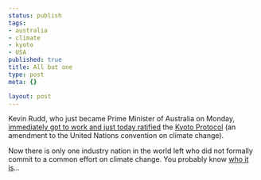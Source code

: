 ```yaml
--- 
status: publish
tags: 
- australia
- climate
- kyoto
- USA
published: true
title: All but one
type: post
meta: {}

layout: post
---
```

Kevin Rudd, who just became Prime Minister of Australia on Monday, <a href="http://www.smh.com.au/news/National/Rudd-becomes-PM-ratifies-Kyoto/2007/12/03/1196530513920.html">immediately got to work and just today ratified</a> the <a href="http://en.wikipedia.org/wiki/Kyoto_Protocol">Kyoto Protocol</a> (an amendment to the United Nations convention on climate change).

Now there is only one industry nation in the world left who did not formally commit to a common effort on climate change. You probably know <a href="http://en.wikipedia.org/wiki/Kyoto_Protocol#United_States">who it is</a>...
